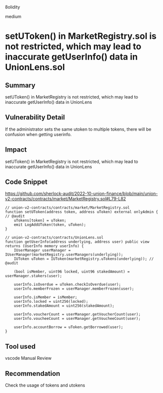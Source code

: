 8olidity

medium

# setUToken() in MarketRegistry.sol is not restricted, which may lead to inaccurate getUserInfo() data in UnionLens.sol

## Summary
setUToken() in MarketRegistry is not restricted, which may lead to inaccurate getUserInfo() data in UnionLens
## Vulnerability Detail
If the administrator sets the same utoken to multiple tokens, there will be confusion when getting userinfo.
## Impact
setUToken() in MarketRegistry is not restricted, which may lead to inaccurate getUserInfo() data in UnionLens

## Code Snippet

https://github.com/sherlock-audit/2022-10-union-finance/blob/main/union-v2-contracts/contracts/market/MarketRegistry.sol#L79-L82
```solidity
// union-v2-contracts/contracts/market/MarketRegistry.sol
function setUToken(address token, address uToken) external onlyAdmin { // @audit 
    uTokens[token] = uToken;
    emit LogAddUToken(token, uToken);
}

// union-v2-contracts/contracts/UnionLens.sol
function getUserInfo(address underlying, address user) public view returns (UserInfo memory userInfo) {
    IUserManager userManager = IUserManager(marketRegistry.userManagers(underlying));
    IUToken uToken = IUToken(marketRegistry.uTokens(underlying)); // @audit 

    (bool isMember, uint96 locked, uint96 stakedAmount) = userManager.stakers(user);

    userInfo.isOverdue = uToken.checkIsOverdue(user);
    userInfo.memberFrozen = userManager.memberFrozen(user);

    userInfo.isMember = isMember;
    userInfo.locked = uint256(locked);
    userInfo.stakedAmount = uint256(stakedAmount);

    userInfo.voucherCount = userManager.getVoucherCount(user);
    userInfo.voucheeCount = userManager.getVoucheeCount(user);

    userInfo.accountBorrow = uToken.getBorrowed(user);
}

```
## Tool used
vscode
Manual Review

## Recommendation
Check the usage of tokens and utokens